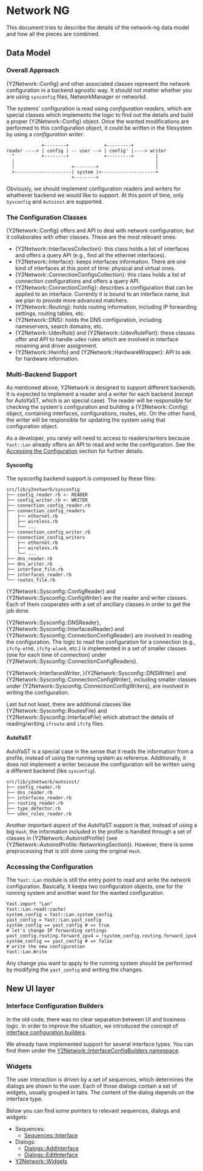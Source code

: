 # Network NG

This document tries to describe the details of the network-ng data model and how all the pieces are
combined.

## Data Model

### Overall Approach

{Y2Network::Config} and other associated classes represent the network configuration in a backend
agnostic way. It should not matter whether you are using `sysconfig` files, NetworkManager or
networkd.

The systems' configuration is read using *configuration readers*, which are special classes which
implements the logic to find out the details and build a proper {Y2Network::Config} object. Once the
wanted modifications are performed to this configuration object, it could be written in the
filesystem by using a *configuration writer*.

                 +--------+             +---------+
    reader ----> | config | -- user --> | config' |----> writer
      ^          +--------+             +---------+        |
      |                                                    |
      |                     +--------+                     |
      +---------------------| system |<--------------------+
                            +--------+

Obviously, we should implement configuration readers and writers for whathever backend we would like
to support. At this point of time, only `Sysconfig` and `Autoinst` are supported.

### The Configuration Classes

{Y2Network::Config} offers and API to deal with network configuration, but it collaborates with
other classes. These are the most relevant ones:

* {Y2Network::InterfacesCollection}: this class holds a list of interfaces and offers a query API
  (e.g., find all the ethernet interfaces).
* {Y2Network::Interface}: keeps interfaces information. There are one kind of interfaces at this
  point of time: physical and virtual ones.
* {Y2Network::ConnectionConfigsCollection}: this class holds a list of connection configurations
  and offers a query API.
* {Y2Network::ConnectionConfig}: describes a configuration that can be applied to an interface.
  Currently it is bound to an interface name, but we plan to provide more advanced matchers.
* {Y2Network::Routing}: holds routing information, including IP forwarding settings, routing tables, etc.
* {Y2Network::DNS}: holds the DNS configuration, including nameservers, search domains, etc.
* {Y2Network::UdevRule} and {Y2Network::UdevRulePart}: these classes offer and API to handle
  udev rules which are involved in interface renaming and driver assignment.
* {Y2Network::Hwinfo} and {Y2Network::HardwareWrapper}: API to ask for hardware information.

### Multi-Backend Support

As mentioned above, Y2Network is designed to support different backends. It is expected to implement
a reader and a writer for each backend (except for AutoYaST, which is an special case). The reader
will be responsible for checking the system's configuration and building a {Y2Network::Config}
object, containing interfaces, configurations, routes, etc. On the other hand, the writer will be
responsible for updating the system using that configuration object.

As a developer, you rarely will need to access to readers/writers because `Yast::Lan` already offers
an API to read and write the configuration. See the [Accessing the
Configuration](#accessing-the-configuration) section for further details.

#### Sysconfig

The sysconfig backend support is composed by these files:

    src/lib/y2network/sysconfig
    ├── config_reader.rb <- READER
    ├── config_writer.rb <- WRITER
    ├── connection_config_reader.rb
    ├── connection_config_readers
    │   ├── ethernet.rb
    │   ├── wireless.rb
    │   └── ...
    ├── connection_config_writer.rb
    ├── connection_config_writers
    │   ├── ethernet.rb
    │   ├── wireless.rb
    │   └── ...
    ├── dns_reader.rb
    ├── dns_writer.rb
    ├── interface_file.rb
    ├── interfaces_reader.rb
    └── routes_file.rb

{Y2Network::Sysconfig::ConfigReader} and {Y2Network::Sysconfig::ConfigWriter} are the reader and
writer classes. Each of them cooperates with a set of ancillary classes in order to get the job
done.

{Y2Network::Sysconfig::DNSReader}, {Y2Network::Sysconfig::InterfacesReader} and
{Y2Network::Sysconfig::ConnectionConfigReader} are involved in reading the configuration. The logic
to read the configuration for a connection (e.g., `ifcfg-eth0`, `ifcfg-wlan0`, etc.) is implemented
in a set of smaller classes (one for each time of connection) under
{Y2Network::Sysconfig::ConnectionConfigReaders}.

{Y2Network::InterfacesWriter, }{Y2Network::Sysconfig::DNSWriter} and
{Y2Network::Sysconfig::ConnectionConfigWriter}, including smaller classes under
{Y2Network::Sysconfig::ConnectionConfigWriters}, are involved in writing the configuration.

Last but not least, there are additional classes like {Y2Network::Sysconfig::RoutesFile} and
{Y2Network::Sysconfig::InterfaceFile} which abstract the details of reading/writing `ifroute` and
`ifcfg` files.

#### AutoYaST

AutoYaST is a special case in the sense that it reads the information from a profile, instead of
using the running system as reference. Additionally, it does not implement a writer because the
configuration will be written using a different backend (like `sysconfig`).

    src/lib/y2network/autoinst/
    ├── config_reader.rb
    ├── dns_reader.rb
    ├── interfaces_reader.rb
    ├── routing_reader.rb
    ├── type_detector.rb
    └── udev_rules_reader.rb

Another important aspect of the AutoYaST support is that, instead of using a big `Hash`, the
information included in the profile is handled through a set of classes in
{Y2Network::AutoinstProfile} (see {Y2Network::AutoinstProfile::NetworkingSection}). However, there
is some preprocessing that is still done using the original `Hash`.

### Accessing the Configuration

The `Yast::Lan` module is still the entry point to read and write the network configuration.
Basically, it keeps two configuration objects, one for the running system and another want for the
wanted configuration.

    Yast.import "Lan"
    Yast::Lan.read(:cache)
    system_config = Yast::Lan.system_config
    yast_config = Yast::Lan.yast_config
    system_config == yast_config # => true
    # let's change IP forwarding settings
    yast_config.routing.forward_ipv4 = !system_config.routing.forward_ipv4
    system_config == yast_config # => false
    # write the new configuration
    Yast::Lan.Write

Any change you want to apply to the running system should be performed by modifying the
`yast_config` and writing the changes.

## New UI layer

### Interface Configuration Builders

In the old code, there was no clear separation between UI and business logic. In order to improve
the situation, we introduced the concept of [interface configuration
builders](https://github.com/yast/yast-network/blob/network-ng/src/lib/y2network/interface_config_builder.rb).

We already have implemented support for several interface types. You can find them under the
[Y2Network::InterfaceConfigBuilders
namespace](https://github.com/yast/yast-network/tree/843f75bfdb71d4026b3f97facf18eece479b8a0e/src/lib/y2network/interface_config_builders).

### Widgets

The user interaction is driven by a set of sequences, which determines the dialogs are shown to the
user. Each of those dialogs contain a set of widgets, usually grouped in tabs. The content of the
dialog depends on the interface type.

Below you can find some pointers to relevant sequences, dialogs and widgets:

* Sequences:
  *  [Sequences::Interface](https://github.com/yast/yast-network/blob/358bcd13b4e92e7c4e9c0e477c83196ca67b578e/src/lib/y2network/sequences/interface.rb)
* Dialogs:
  * [Dialogs::AddInterface](https://github.com/yast/yast-network/blob/358bcd13b4e92e7c4e9c0e477c83196ca67b578e/src/lib/y2network/dialogs/add_interface.rb)
  * [Dialogs::EditInterface](https://github.com/yast/yast-network/blob/358bcd13b4e92e7c4e9c0e477c83196ca67b578e/src/lib/y2network/dialogs/edit_interface.rb)
* [Y2Network::Widgets](https://github.com/yast/yast-network/tree/358bcd13b4e92e7c4e9c0e477c83196ca67b578e/src/lib/y2network/widgets)
